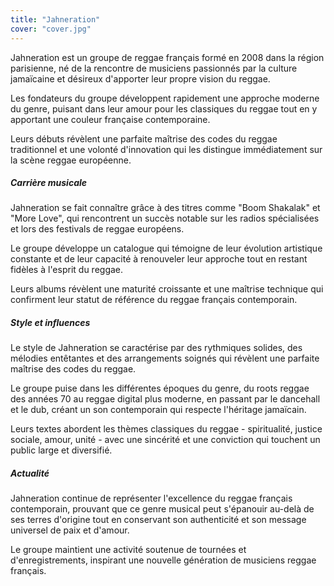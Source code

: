 ```yaml
---
title: "Jahneration"
cover: "cover.jpg"
---
```


Jahneration est un groupe de reggae français formé en 2008 dans la région parisienne, né de la rencontre de musiciens
passionnés par la culture jamaïcaine et désireux d'apporter leur propre vision du reggae.

Les fondateurs du groupe
développent rapidement une approche moderne du genre, puisant dans leur amour pour les classiques du reggae tout en y
apportant une couleur française contemporaine.

Leurs débuts révèlent une parfaite maîtrise des codes du reggae
traditionnel et une volonté d'innovation qui les distingue immédiatement sur la scène reggae européenne.


##### Carrière musicale

Jahneration se fait connaître grâce à des titres comme "Boom Shakalak" et "More Love", qui rencontrent un succès notable
sur les radios spécialisées et lors des festivals de reggae européens.

Le groupe développe un catalogue qui témoigne de
leur évolution artistique constante et de leur capacité à renouveler leur approche tout en restant fidèles à l'esprit du
reggae.

Leurs albums révèlent une maturité croissante et une maîtrise technique qui confirment leur statut de référence
du reggae français contemporain.


##### Style et influences

Le style de Jahneration se caractérise par des rythmiques solides, des mélodies entêtantes et des arrangements soignés
qui révèlent une parfaite maîtrise des codes du reggae.

Le groupe puise dans les différentes époques du genre, du roots
reggae des années 70 au reggae digital plus moderne, en passant par le dancehall et le dub, créant un son contemporain
qui respecte l'héritage jamaïcain.

Leurs textes abordent les thèmes classiques du reggae - spiritualité, justice
sociale, amour, unité - avec une sincérité et une conviction qui touchent un public large et diversifié.


##### Actualité

Jahneration continue de représenter l'excellence du reggae français contemporain, prouvant que ce genre musical peut
s'épanouir au-delà de ses terres d'origine tout en conservant son authenticité et son message universel de paix et
d'amour.

Le groupe maintient une activité soutenue de tournées et d'enregistrements, inspirant une nouvelle génération
de musiciens reggae français.
